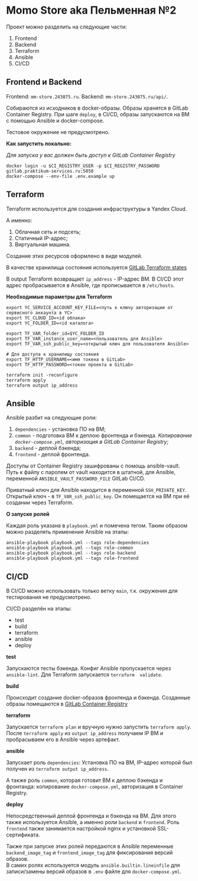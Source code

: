 # Momo Store aka Пельменная №2

Проект можно разделить на следующие части:

1. Frontend
2. Backend
3. Terraform
4. Ansible
5. CI/CD

## Frontend и Backend

Frontend: `mm-store.243075.ru`.
Backend: `mm-store.243075.ru/api/`.

Собираются из исходников в docker-образы. Образы хранятся в GitLab Container Registry.
При шаге `deploy`, в CI/CD, образы запускаются на ВМ с помощью Ansible и docker-compose.

Тестовое окружение не предусмотрено.

**Как запустить локально:**

_Для запуска у вас должен быть доступ к GitLab Container Registry_

```shell
docker login -u $CI_REGISTRY_USER -p $CI_REGISTRY_PASSWORD gitlab.praktikum-services.ru:5050
docker-compose --env-file .env.example up
```

## Terraform

Terraform используется для создания инфраструктуры в Yandex Cloud.

А именно:

1. Облачная сеть и подсеть;
2. Статичный IP-адрес;
3. Виртуальная машина.

Создание этих ресурсов оформлено в виде модулей.

В качестве хранилища состояния используется [GitLab Terraform states](https://gitlab.praktikum-services.ru/std-025-75/momo-store/-/terraform)

В output Terraform возвращает `ip_address` - IP-адрес ВМ.
В CI/CD этот адрес пробрасывается в Ansible, где прописывается в `/etc/hosts`.

**Необходимые параметры для Terraform**

```shell
export YC_SERVICE_ACCOUNT_KEY_FILE=<путь к ключу авторизации от сервисного аккаунта в YC>
export YC_CLOUD_ID=<id облака>
export YC_FOLDER_ID=<id каталога>

export TF_VAR_folder_id=$YC_FOLDER_ID
export TF_VAR_instance_user_name=<пользователь для Ansible>
export TF_VAR_ssh_public_key=<открытый ключ для пользователя Ansible>

# Для доступа к хранилищу состояния
export TF_HTTP_USERNAME=<имя токена в GitLab>
export TF_HTTP_PASSWORD=<токен проекта в GitLab>

terraform init -reconfigure
terraform apply 
terraform output ip_address
```

## Ansible

Ansible разбит на следующие роли:

1. `dependencies` - установка ПО на ВМ;
2. `common` - подготовка ВМ к деплою фронтенда и бэкенда. _Копирование `docker-compose.yml`, авторизация в 
   GitLab Container Registry;_
3. `backend` - деплой бэкенда;
4. `frontend` - деплой фронтенда.

Доступы от Container Registry зашифрованы с помощь ansible-vault. 
Путь к файлу с паролем от vault находится в штатной, для Ansible, переменной `ANSIBLE_VAULT_PASSWORD_FILE` GitLab CI/CD.

Приватный ключ для Ansible находится в переменной `SSH_PRIVATE_KEY`.
Открытый ключ - в `TF_VAR_ssh_public_key`. Он помещается на ВМ при её создании через Terraform.

**О запуске ролей**

Каждая роль указана в `playbook.yml` и помечена тегом. Таким образом можно разделять применение Ansible на этапы:

```shell
ansible-playbook playbook.yml --tags role-dependencies
ansible-playbook playbook.yml --tags role-common
ansible-playbook playbook.yml --tags role-backend
ansible-playbook playbook.yml --tags role-frontend
```

## CI/CD

В CI/CD можно использовать только ветку `main`, т.к. окружения для тестирования не предусмотрено.

CI/CD разделён на этапы:

- test
- build
- terraform
- ansible
- deploy

**test**

Запускаются тесты бэкенда. Конфиг Ansible пропускается через `ansible-lint`. Для Terraform запускается `terraform 
validate`.

**build**

Происходит создание docker-образов фронтенда и бэкенда. Созданные образы 
помещаются в [GitLab Container Registry](https://gitlab.praktikum-services.ru/std-025-75/momo-store/container_registry)

**terraform**

Запускается `terraform plan` и вручную нужно запустить `terraform apply`.
После `terraform apply` из `output ip_address` получаем IP ВМ и пробрасываем его в Ansible через артефакт. 

**ansible**

Запускает роль `dependencies`: Установка ПО на ВМ, IP-адрес которой был получен из `terraform output ip_address`.

А также роль `common`, которая готовит ВМ к деплою бэкенда и фронтанда: копирование `docker-compose.yml`, 
авторизация в Container Registry.

**deploy**

Непосредственный деплой фронтенда и бэкенда на ВМ. Для этого также используется Ansible, а именно роли `backend` и 
`frontend`. Роль `frontend` также занимается настройкой nginx и установкой SSL-сертификата.

Также при запуске этих ролей передаются в Ansible переменные `backend_image_tag` и `frontend_image_tag` для фиксирования версий образов.  
В самих ролях используется модуль `ansible.builtin.lineinfile` для записи/замены версий образов в `.env` файле для 
`docker-compose.yml`.